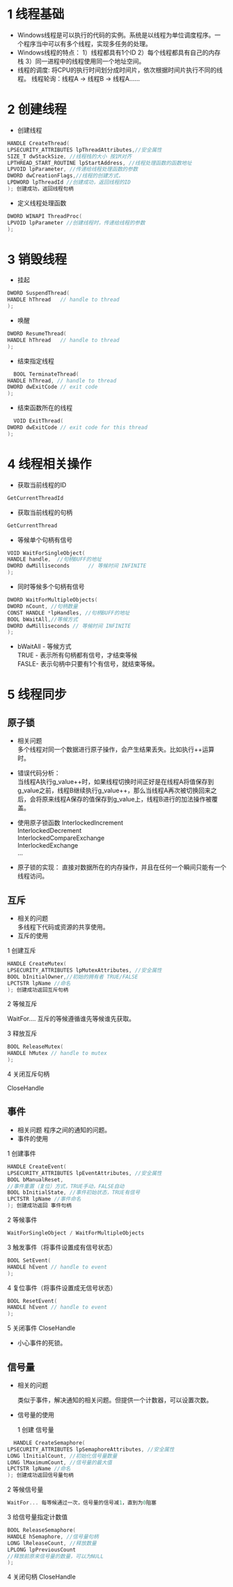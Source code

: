 # 1 线程基础

- Windows线程是可以执行的代码的实例。系统是以线程为单位调度程序。一个程序当中可以有多个线程，实现多任务的处理。
- Windows线程的特点：
  1）线程都具有1个ID
  2）每个线程都具有自己的内存栈
  3）同一进程中的线程使用同一个地址空间。
- 线程的调度:
  将CPU的执行时间划分成时间片，依次根据时间片执行不同的线程。
  线程轮询：线程A -> 线程B -> 线程A......

# 2 创建线程

- 创建线程

```c
HANDLE CreateThread(
LPSECURITY_ATTRIBUTES lpThreadAttributes,//安全属性
SIZE_T dwStackSize, //线程栈的大小 按1M对齐
LPTHREAD_START_ROUTINE lpStartAddress, //线程处理函数的函数地址
LPVOID lpParameter, //传递给线程处理函数的参数
DWORD dwCreationFlags,//线程的创建方式，
LPDWORD lpThreadId //创建成功，返回线程的ID
); 创建成功，返回线程句柄
```

- 定义线程处理函数

```c
DWORD WINAPI ThreadProc(
LPVOID lpParameter //创建线程时，传递给线程的参数
);
```

# 3 销毁线程

- 挂起

```c
DWORD SuspendThread(
HANDLE hThread   // handle to thread
);
```

- 唤醒

```c
DWORD ResumeThread(
HANDLE hThread   // handle to thread
);
```

- 结束指定线程

```c
  BOOL TerminateThread(
HANDLE hThread, // handle to thread
DWORD dwExitCode // exit code
);
```

- 结束函数所在的线程

```c
  VOID ExitThread(
DWORD dwExitCode // exit code for this thread
);
```

# 4 线程相关操作

- 获取当前线程的ID

```c
GetCurrentThreadId
```

- 获取当前线程的句柄

```c
GetCurrentThread
```

- 等候单个句柄有信号

```c
VOID WaitForSingleObject(
HANDLE handle,  //句柄BUFF的地址
DWORD dwMilliseconds      // 等候时间 INFINITE
);
```

- 同时等候多个句柄有信号

```c
DWORD WaitForMultipleObjects(
DWORD nCount, //句柄数量
CONST HANDLE *lpHandles, //句柄BUFF的地址
BOOL bWaitAll,//等候方式
DWORD dwMilliseconds // 等候时间 INFINITE
);
```

- bWaitAll - 等候方式  
  TRUE - 表示所有句柄都有信号，才结束等候  
  FASLE- 表示句柄中只要有1个有信号，就结束等候。

# 5 线程同步

## 原子锁

- 相关问题  
  多个线程对同一个数据进行原子操作，会产生结果丢失。比如执行++运算时。

- 错误代码分析：  
  当线程A执行g_value++时，如果线程切换时间正好是在线程A将值保存到g_value之前，线程B继续执行g_value++，那么当线程A再次被切换回来之后，会将原来线程A保存的值保存到g_value上，线程B进行的加法操作被覆盖。

- 使用原子锁函数
  InterlockedIncrement  
  InterlockedDecrement  
  InterlockedCompareExchange  
  InterlockedExchange  
  ...
- 原子锁的实现： 直接对数据所在的内存操作，并且在任何一个瞬间只能有一个线程访问。

## 互斥

- 相关的问题  
  多线程下代码或资源的共享使用。
- 互斥的使用

1 创建互斥

```c
HANDLE CreateMutex(
LPSECURITY_ATTRIBUTES lpMutexAttributes, //安全属性
BOOL bInitialOwner,//初始的拥有者 TRUE/FALSE
LPCTSTR lpName //命名
); 创建成功返回互斥句柄
```

2 等候互斥

WaitFor.... 互斥的等候遵循谁先等候谁先获取。

3 释放互斥

```c
BOOL ReleaseMutex(
HANDLE hMutex // handle to mutex
);
```

4 关闭互斥句柄

CloseHandle

## 事件

- 相关问题
  程序之间的通知的问题。
- 事件的使用

1 创建事件

```c
HANDLE CreateEvent(
LPSECURITY_ATTRIBUTES lpEventAttributes, //安全属性
BOOL bManualReset,                       
//事件重置（复位）方式，TRUE手动，FALSE自动
BOOL bInitialState, //事件初始状态，TRUE有信号
LPCTSTR lpName //事件命名
); 创建成功返回 事件句柄
```

2 等候事件

```c
WaitForSingleObject / WaitForMultipleObjects
```

3 触发事件（将事件设置成有信号状态）

```c
BOOL SetEvent(
HANDLE hEvent // handle to event
);
```

4 复位事件（将事件设置成无信号状态）

```c
BOOL ResetEvent(
HANDLE hEvent // handle to event
);
```

5 关闭事件 CloseHandle

- 小心事件的死锁。

## 信号量

- 相关的问题

  类似于事件，解决通知的相关问题。但提供一个计数器，可以设置次数。

- 信号量的使用

  1 创建 信号量

```c
  HANDLE CreateSemaphore(
LPSECURITY_ATTRIBUTES lpSemaphoreAttributes, //安全属性
LONG lInitialCount, //初始化信号量数量
LONG lMaximumCount, //信号量的最大值
LPCTSTR lpName //命名
); 创建成功返回信号量句柄
```

2 等候信号量

```c
WaitFor... 每等候通过一次，信号量的信号减1，直到为0阻塞
```

3 给信号量指定计数值

```c
BOOL ReleaseSemaphore(
HANDLE hSemaphore, //信号量句柄
LONG lReleaseCount, //释放数量
LPLONG lpPreviousCount   
//释放前原来信号量的数量，可以为NULL
);
```

4 关闭句柄 CloseHandle
















